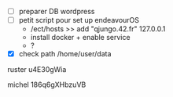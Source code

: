 - [ ] preparer DB wordpress
- [ ] petit script pour set up endeavourOS
  - /ect/hosts >> add "qjungo.42.fr" 127.0.0.1
  - install docker + enable service
  - ?
- [x] check path /home/user/data
<!-- - [ ] ssh known host -->

ruster
u4E30gWia

michel
186q6gXHbzuVB